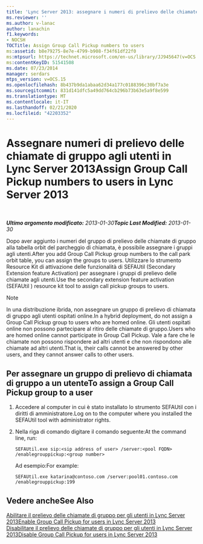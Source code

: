 ```yaml
---
title: 'Lync Server 2013: assegnare i numeri di prelievo delle chiamate di gruppo agli utenti'
ms.reviewer: ''
ms.author: v-lanac
author: lanachin
f1.keywords:
- NOCSH
TOCTitle: Assign Group Call Pickup numbers to users
ms:assetid: b8e79275-8e7e-4799-b908-f34f61df22f0
ms:mtpsurl: https://technet.microsoft.com/en-us/library/JJ945647(v=OCS.15)
ms:contentKeyID: 51541508
ms.date: 07/23/2014
manager: serdars
mtps_version: v=OCS.15
ms.openlocfilehash: 8b437b9da1abaa62d34a177c0188396c30bf7a3e
ms.sourcegitcommit: 831d141dfc5a49dd764cb296b73b63e5a9f8e599
ms.translationtype: MT
ms.contentlocale: it-IT
ms.lasthandoff: 02/21/2020
ms.locfileid: "42203352"
---
```

<div data-xmlns="http://www.w3.org/1999/xhtml">

<div class="topic" data-xmlns="http://www.w3.org/1999/xhtml" data-msxsl="urn:schemas-microsoft-com:xslt" data-cs="https://msdn.microsoft.com/">

<div data-asp="https://msdn2.microsoft.com/asp">

# <a name="assign-group-call-pickup-numbers-to-users-in-lync-server-2013"></a><span data-ttu-id="bcb2b-102">Assegnare numeri di prelievo delle chiamate di gruppo agli utenti in Lync Server 2013</span><span class="sxs-lookup"><span data-stu-id="bcb2b-102">Assign Group Call Pickup numbers to users in Lync Server 2013</span></span>

</div>

<div id="mainSection">

<div id="mainBody">

<span> </span>

<span data-ttu-id="bcb2b-103">_**Ultimo argomento modificato:** 2013-01-30_</span><span class="sxs-lookup"><span data-stu-id="bcb2b-103">_**Topic Last Modified:** 2013-01-30_</span></span>

<span data-ttu-id="bcb2b-104">Dopo aver aggiunto i numeri del gruppo di prelievo delle chiamate di gruppo alla tabella orbit del parcheggio di chiamata, è possibile assegnare i gruppi agli utenti.</span><span class="sxs-lookup"><span data-stu-id="bcb2b-104">After you add Group Call Pickup group numbers to the call park orbit table, you can assign the groups to users.</span></span> <span data-ttu-id="bcb2b-105">Utilizzare lo strumento Resource Kit di attivazione delle funzionalità di SEFAUtil (Secondary Extension feature Activation) per assegnare i gruppi di prelievo delle chiamate agli utenti.</span><span class="sxs-lookup"><span data-stu-id="bcb2b-105">Use the secondary extension feature activation (SEFAUtil ) resource kit tool to assign call pickup groups to users.</span></span>

<div>


> [!NOTE]  
> <span data-ttu-id="bcb2b-106">In una distribuzione ibrida, non assegnare un gruppo di prelievo di chiamata di gruppo agli utenti ospitati online.</span><span class="sxs-lookup"><span data-stu-id="bcb2b-106">In a hybrid deployment, do not assign a Group Call Pickup group to users who are homed online.</span></span> <span data-ttu-id="bcb2b-107">Gli utenti ospitati online non possono partecipare al ritiro delle chiamate di gruppo.</span><span class="sxs-lookup"><span data-stu-id="bcb2b-107">Users who are homed online cannot participate in Group Call Pickup.</span></span> <span data-ttu-id="bcb2b-108">Vale a fare che le chiamate non possono rispondere ad altri utenti e che non rispondono alle chiamate ad altri utenti.</span><span class="sxs-lookup"><span data-stu-id="bcb2b-108">That is, their calls cannot be answered by other users, and they cannot answer calls to other users.</span></span>



</div>

<div>

## <a name="to-assign-a-group-call-pickup-group-to-a-user"></a><span data-ttu-id="bcb2b-109">Per assegnare un gruppo di prelievo di chiamata di gruppo a un utente</span><span class="sxs-lookup"><span data-stu-id="bcb2b-109">To assign a Group Call Pickup group to a user</span></span>

1.  <span data-ttu-id="bcb2b-110">Accedere al computer in cui è stato installato lo strumento SEFAUtil con i diritti di amministratore.</span><span class="sxs-lookup"><span data-stu-id="bcb2b-110">Log on to the computer where you installed the SEFAUtil tool with administrator rights.</span></span>

2.  <span data-ttu-id="bcb2b-111">Nella riga di comando digitare il comando seguente:</span><span class="sxs-lookup"><span data-stu-id="bcb2b-111">At the command line, run:</span></span>
    
        SEFAUtil.exe sip:<sip address of user> /server:<pool FQDN> /enablegrouppickup:<group number>
    
    <span data-ttu-id="bcb2b-112">Ad esempio:</span><span class="sxs-lookup"><span data-stu-id="bcb2b-112">For example:</span></span>
    
        SEFAUtil.exe katarina@contoso.com /server:pool01.contoso.com /enablegrouppickup:199

</div>

<div>

## <a name="see-also"></a><span data-ttu-id="bcb2b-113">Vedere anche</span><span class="sxs-lookup"><span data-stu-id="bcb2b-113">See Also</span></span>


[<span data-ttu-id="bcb2b-114">Abilitare il prelievo delle chiamate di gruppo per gli utenti in Lync Server 2013</span><span class="sxs-lookup"><span data-stu-id="bcb2b-114">Enable Group Call Pickup for users in Lync Server 2013</span></span>](lync-server-2013-enable-group-call-pickup-for-users.md)  
[<span data-ttu-id="bcb2b-115">Disabilitare il prelievo delle chiamate di gruppo per gli utenti in Lync Server 2013</span><span class="sxs-lookup"><span data-stu-id="bcb2b-115">Disable Group Call Pickup for users in Lync Server 2013</span></span>](lync-server-2013-disable-group-call-pickup-for-users.md)  
  

</div>

</div>

<span> </span>

</div>

</div>

</div>

